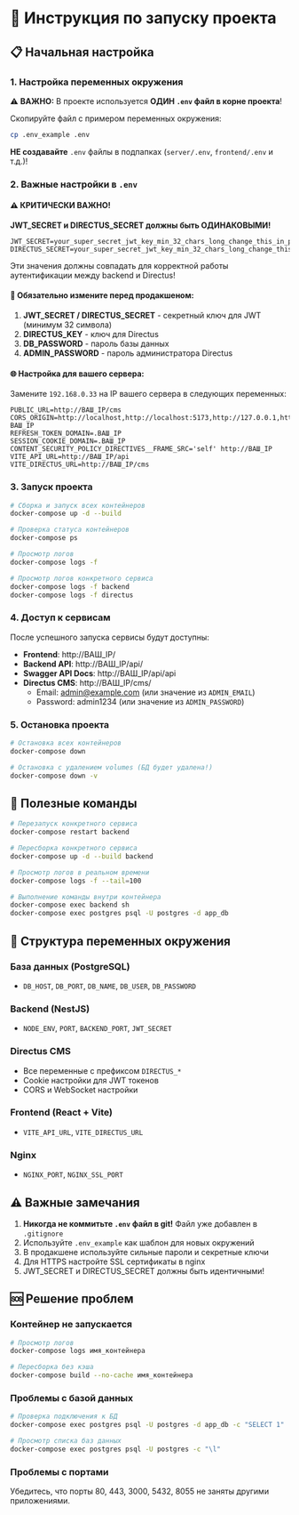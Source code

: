 # 🚀 Инструкция по запуску проекта

## 📋 Начальная настройка

### 1. Настройка переменных окружения

⚠️ **ВАЖНО:** В проекте используется **ОДИН `.env` файл в корне проекта**!

Скопируйте файл с примером переменных окружения:

```bash
cp .env_example .env
```

**НЕ создавайте** `.env` файлы в подпапках (`server/.env`, `frontend/.env` и т.д.)!

### 2. Важные настройки в `.env`

#### ⚠️ **КРИТИЧЕСКИ ВАЖНО!**

**JWT_SECRET и DIRECTUS_SECRET должны быть ОДИНАКОВЫМИ!**

```env
JWT_SECRET=your_super_secret_jwt_key_min_32_chars_long_change_this_in_production
DIRECTUS_SECRET=your_super_secret_jwt_key_min_32_chars_long_change_this_in_production
```

Эти значения должны совпадать для корректной работы аутентификации между backend и Directus!

#### 🔐 Обязательно измените перед продакшеном:

1. **JWT_SECRET / DIRECTUS_SECRET** - секретный ключ для JWT (минимум 32 символа)
2. **DIRECTUS_KEY** - ключ для Directus
3. **DB_PASSWORD** - пароль базы данных
4. **ADMIN_PASSWORD** - пароль администратора Directus

#### 🌐 Настройка для вашего сервера:

Замените `192.168.0.33` на IP вашего сервера в следующих переменных:

```env
PUBLIC_URL=http://ВАШ_IP/cms
CORS_ORIGIN=http://localhost,http://localhost:5173,http://127.0.0.1,http://ВАШ_IP
REFRESH_TOKEN_DOMAIN=.ВАШ_IP
SESSION_COOKIE_DOMAIN=.ВАШ_IP
CONTENT_SECURITY_POLICY_DIRECTIVES__FRAME_SRC='self' http://ВАШ_IP
VITE_API_URL=http://ВАШ_IP/api
VITE_DIRECTUS_URL=http://ВАШ_IP/cms
```

### 3. Запуск проекта

```bash
# Сборка и запуск всех контейнеров
docker-compose up -d --build

# Проверка статуса контейнеров
docker-compose ps

# Просмотр логов
docker-compose logs -f

# Просмотр логов конкретного сервиса
docker-compose logs -f backend
docker-compose logs -f directus
```

### 4. Доступ к сервисам

После успешного запуска сервисы будут доступны:

- **Frontend**: http://ВАШ_IP/
- **Backend API**: http://ВАШ_IP/api/
- **Swagger API Docs**: http://ВАШ_IP/api/api
- **Directus CMS**: http://ВАШ_IP/cms/
  - Email: admin@example.com (или значение из `ADMIN_EMAIL`)
  - Password: admin1234 (или значение из `ADMIN_PASSWORD`)

### 5. Остановка проекта

```bash
# Остановка всех контейнеров
docker-compose down

# Остановка с удалением volumes (БД будет удалена!)
docker-compose down -v
```

## 🔧 Полезные команды

```bash
# Перезапуск конкретного сервиса
docker-compose restart backend

# Пересборка конкретного сервиса
docker-compose up -d --build backend

# Просмотр логов в реальном времени
docker-compose logs -f --tail=100

# Выполнение команды внутри контейнера
docker-compose exec backend sh
docker-compose exec postgres psql -U postgres -d app_db
```

## 📝 Структура переменных окружения

### База данных (PostgreSQL)
- `DB_HOST`, `DB_PORT`, `DB_NAME`, `DB_USER`, `DB_PASSWORD`

### Backend (NestJS)
- `NODE_ENV`, `PORT`, `BACKEND_PORT`, `JWT_SECRET`

### Directus CMS
- Все переменные с префиксом `DIRECTUS_*`
- Cookie настройки для JWT токенов
- CORS и WebSocket настройки

### Frontend (React + Vite)
- `VITE_API_URL`, `VITE_DIRECTUS_URL`

### Nginx
- `NGINX_PORT`, `NGINX_SSL_PORT`

## ⚠️ Важные замечания

1. **Никогда не коммитьте `.env` файл в git!** Файл уже добавлен в `.gitignore`
2. Используйте `.env_example` как шаблон для новых окружений
3. В продакшене используйте сильные пароли и секретные ключи
4. Для HTTPS настройте SSL сертификаты в nginx
5. JWT_SECRET и DIRECTUS_SECRET должны быть идентичными!

## 🆘 Решение проблем

### Контейнер не запускается
```bash
# Просмотр логов
docker-compose logs имя_контейнера

# Пересборка без кэша
docker-compose build --no-cache имя_контейнера
```

### Проблемы с базой данных
```bash
# Проверка подключения к БД
docker-compose exec postgres psql -U postgres -d app_db -c "SELECT 1"

# Просмотр списка баз данных
docker-compose exec postgres psql -U postgres -c "\l"
```

### Проблемы с портами
Убедитесь, что порты 80, 443, 3000, 5432, 8055 не заняты другими приложениями.

